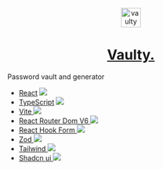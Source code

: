 <p align="center">  
<img alt="vaulty logo" src="public/favicon.ico" width="40" />
</p>
<h1 align="center">
  <a href='https://vaulty.vercel.app/' target='_blank'>Vaulty.</a>
 
</h1>


Password vault and generator


- <a href='https://fr.react.dev/'>React<a/> <img src='https://www.google.com/s2/favicons?domain=https://fr.react.dev/' />
- <a href='https://www.typescriptlang.org/'>TypeScript<a/> <img src='https://www.google.com/s2/favicons?domain=https://www.typescriptlang.org/' />
- <a href='https://vitejs.dev/'>Vite <img src='https://www.google.com/s2/favicons?domain=https://vitejs.dev/' /><a/>
- <a href='https://reactrouter.com/en/main'>React Router Dom V6 <img src='https://www.google.com/s2/favicons?domain=https://reactrouter.com/en/main' /><a/>
- <a href='https://react-hook-form.com/'>React Hook Form <img src='https://www.google.com/s2/favicons?domain=https://react-hook-form.com/' /><a/>
- <a href='https://zod.dev/'>Zod <img src='https://www.google.com/s2/favicons?domain=https://zod.dev/' /><a/>
- <a href='https://tailwindcss.com/'>Tailwind <img src='https://www.google.com/s2/favicons?domain=https://tailwindcss.com/' /><a/>
- <a href='https://ui.shadcn.com/'>Shadcn ui  <img src='https://www.google.com/s2/favicons?domain=https://ui.shadcn.com/' /><a/>
